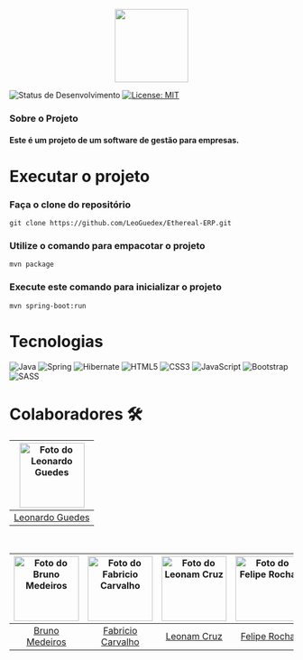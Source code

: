 <p align="center">
  <img src="https://img.shields.io/badge/Ethereal-Web-red" height="130">
</p>

![Status de Desenvolvimento](https://img.shields.io/badge/Status-Em_Desenvolvimento-green)
[![License: MIT](https://img.shields.io/badge/License-MIT-green.svg)](https://opensource.org/licenses/MIT)

  ### Sobre o Projeto
  #### Este é um projeto de um software de gestão para empresas.

# Executar o projeto

### Faça o clone do repositório
```
git clone https://github.com/LeoGuedex/Ethereal-ERP.git
```

### Utilize o comando para empacotar o projeto
```
mvn package
```

### Execute este comando para inicializar o projeto
```
mvn spring-boot:run
```

# Tecnologias

![Java](https://img.shields.io/badge/java-%23ED8B00.svg?style=for-the-badge&logo=openjdk&logoColor=white)
![Spring](https://img.shields.io/badge/spring-%236DB33F.svg?style=for-the-badge&logo=spring&logoColor=white)
![Hibernate](https://img.shields.io/badge/Hibernate-59666C?style=for-the-badge&logo=Hibernate&logoColor=white)
![HTML5](https://img.shields.io/badge/html5-%23E34F26.svg?style=for-the-badge&logo=html5&logoColor=white)
![CSS3](https://img.shields.io/badge/css3-%231572B6.svg?style=for-the-badge&logo=css3&logoColor=white)
![JavaScript](https://img.shields.io/badge/javascript-%23323330.svg?style=for-the-badge&logo=javascript&logoColor=%23F7DF1E)
![Bootstrap](https://img.shields.io/badge/bootstrap-%238511FA.svg?style=for-the-badge&logo=bootstrap&logoColor=white)
![SASS](https://img.shields.io/badge/SASS-hotpink.svg?style=for-the-badge&logo=SASS&logoColor=white)

# Colaboradores 🛠️

<div align="center">
  
  |  <a href="https://www.linkedin.com/in/leonardo-correa-guedes/"><img src="https://media.licdn.com/dms/image/D4D03AQGjwxC69Gr9HQ/profile-displayphoto-shrink_800_800/0/1685109205287?e=1704326400&v=beta&t=Z4wGnxR6tHePzwYI99QtkztVbgYpSHAauo5pf8c-W10" alt="Foto do Leonardo Guedes" width="115"/></a> |
  | :---: |
  | <a href="https://www.linkedin.com/in/leonardo-correa-guedes/">Leonardo Guedes</a> |
</div>

<br>

| <a href="https://www.linkedin.com/in/brunomedeiros14/"><img src="https://media.licdn.com/dms/image/D4D03AQGIsNq26MD8Hg/profile-displayphoto-shrink_800_800/0/1698599785600?e=1706745600&v=beta&t=KaaPEQVCR3MesSvODLl_6X_8oFGlxq-Sjrl4Peb9CxE" alt="Foto do Bruno Medeiros" width="115"/></a> | <a href="https://www.linkedin.com/in/inacio-fabricio-carvalho/"><img src="https://media.licdn.com/dms/image/C4D03AQFoTixlHmtQjA/profile-displayphoto-shrink_800_800/0/1650395440554?e=1704326400&v=beta&t=MLW4OBEAkl2qgVfo6PaCUB78vkDibYXv1prHaS9IHWQ" alt="Foto do Fabricio Carvalho" width="115"/></a> | <a href="https://www.linkedin.com/in/leonamcruz/"><img src="https://media.licdn.com/dms/image/D4D35AQEC5_KJOW_8Tw/profile-framedphoto-shrink_800_800/0/1663693109316?e=1702310400&v=beta&t=3ad6Ydd7O0j-LnJvoGjGjlSuMpQkOkdSeGIbE0zRe-c" alt="Foto do Leonam Cruz" width="115"/></a> | <a href="https://www.linkedin.com/in/felipe-rocha-dos-santos-developer-java"><img src="https://media.licdn.com/dms/image/C5603AQHYXPYibAK-Tg/profile-displayphoto-shrink_800_800/0/1516841807441?e=1704326400&v=beta&t=9H9N0CH4unPM3LWn-pgWTYav69mbVLOAn_yQe_p7LGo" alt="Foto do Felipe Rocha" width="115"/></a> | <a href="https://www.linkedin.com/in/cleyton-de-oliveira-rocha-2aa8a8200/"><img src="https://media.licdn.com/dms/image/D4D03AQFmznE_gCVCeg/profile-displayphoto-shrink_800_800/0/1700398713931?e=1706745600&v=beta&t=ae1YlOlryAc-I8CeyWTTy7-j4Z_lADbTegQwTSTR7O4" alt="Foto do Cleyton Oliveira" width="115"/></a> | <a href="https://www.linkedin.com/in/gustavo-braga-348b92207"><img src="https://media.licdn.com/dms/image/D4D03AQHujm_de1Yk9g/profile-displayphoto-shrink_800_800/0/1700664432777?e=1706745600&v=beta&t=7K8j70z1u7HcWI0PAQSR5lvgppG4yXkMiYn_fPbwNlg" alt="Foto do Gustavo Braga" width="115"/></a> |
| :---: | :---: | :---: | :---: | :---: | :---: |
| <a href="https://www.linkedin.com/in/brunomedeiros14/">Bruno Medeiros</a> | <a href="https://www.linkedin.com/in/inacio-fabricio-carvalho/">Fabricio Carvalho</a> | <a href="https://www.linkedin.com/in/leonamcruz/">Leonam Cruz</a> | <a href="https://www.linkedin.com/in/felipe-rocha-dos-santos-developer-java/">Felipe Rocha</a> | <a href="https://www.linkedin.com/in/cleyton-de-oliveira-rocha-2aa8a8200/">Cleyton de Oliveira Rocha</a> |  <a href="https://www.linkedin.com/in/gustavo-braga-348b92207/">Gustavo Braga</a>
